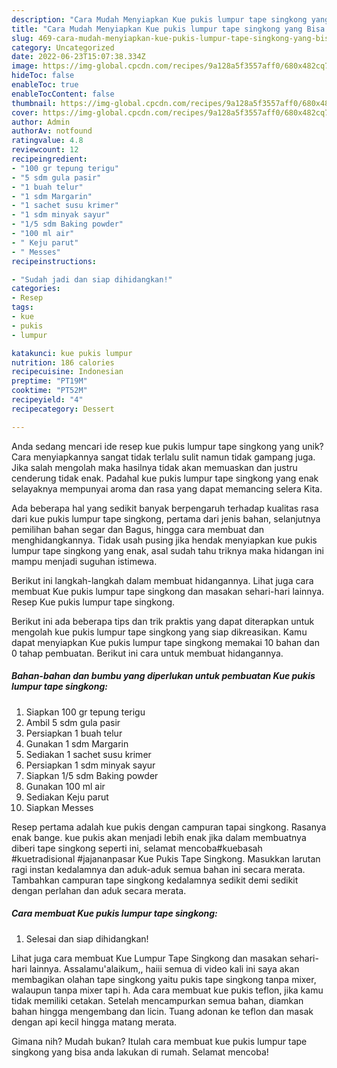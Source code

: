 ```yaml
---
description: "Cara Mudah Menyiapkan Kue pukis lumpur tape singkong yang Bisa Manjain Lidah"
title: "Cara Mudah Menyiapkan Kue pukis lumpur tape singkong yang Bisa Manjain Lidah"
slug: 469-cara-mudah-menyiapkan-kue-pukis-lumpur-tape-singkong-yang-bisa-manjain-lidah
category: Uncategorized
date: 2022-06-23T15:07:38.334Z
image: https://img-global.cpcdn.com/recipes/9a128a5f3557aff0/680x482cq70/kue-pukis-lumpur-tape-singkong-foto-resep-utama.jpg
hideToc: false
enableToc: true
enableTocContent: false
thumbnail: https://img-global.cpcdn.com/recipes/9a128a5f3557aff0/680x482cq70/kue-pukis-lumpur-tape-singkong-foto-resep-utama.jpg
cover: https://img-global.cpcdn.com/recipes/9a128a5f3557aff0/680x482cq70/kue-pukis-lumpur-tape-singkong-foto-resep-utama.jpg
author: Admin
authorAv: notfound
ratingvalue: 4.8
reviewcount: 12
recipeingredient:
- "100 gr tepung terigu"
- "5 sdm gula pasir"
- "1 buah telur"
- "1 sdm Margarin"
- "1 sachet susu krimer"
- "1 sdm minyak sayur"
- "1/5 sdm Baking powder"
- "100 ml air"
- " Keju parut"
- " Messes"
recipeinstructions:

- "Sudah jadi dan siap dihidangkan!"
categories:
- Resep
tags:
- kue
- pukis
- lumpur

katakunci: kue pukis lumpur 
nutrition: 186 calories
recipecuisine: Indonesian
preptime: "PT19M"
cooktime: "PT52M"
recipeyield: "4"
recipecategory: Dessert

---
```





Anda sedang mencari ide resep kue pukis lumpur tape singkong yang unik? Cara menyiapkannya sangat tidak terlalu sulit namun tidak gampang juga. Jika salah mengolah maka hasilnya tidak akan memuaskan dan justru cenderung tidak enak. Padahal kue pukis lumpur tape singkong yang enak selayaknya mempunyai aroma dan rasa yang dapat memancing selera Kita.





Ada beberapa hal yang sedikit banyak berpengaruh terhadap kualitas rasa dari kue pukis lumpur tape singkong, pertama dari jenis bahan, selanjutnya pemilihan bahan segar dan Bagus, hingga cara membuat dan menghidangkannya. Tidak usah pusing jika hendak menyiapkan kue pukis lumpur tape singkong yang enak,      asal sudah tahu triknya maka hidangan ini mampu menjadi suguhan istimewa.














Berikut ini langkah-langkah dalam membuat hidangannya. Lihat juga cara membuat Kue pukis lumpur tape singkong dan masakan sehari-hari lainnya. Resep Kue pukis lumpur tape singkong.






Berikut ini ada beberapa tips dan trik praktis yang dapat diterapkan untuk mengolah kue pukis lumpur tape singkong yang siap dikreasikan. Kamu dapat menyiapkan Kue pukis lumpur tape singkong memakai 10 bahan dan 0 tahap pembuatan. Berikut ini cara untuk membuat hidangannya.

<!--inarticleads1-->

##### Bahan-bahan dan bumbu yang diperlukan untuk pembuatan Kue pukis lumpur tape singkong:

1. Siapkan 100 gr tepung terigu
1. Ambil 5 sdm gula pasir
1. Persiapkan 1 buah telur
1. Gunakan 1 sdm Margarin
1. Sediakan 1 sachet susu krimer
1. Persiapkan 1 sdm minyak sayur
1. Siapkan 1/5 sdm Baking powder
1. Gunakan 100 ml air
1. Sediakan  Keju parut
1. Siapkan  Messes


Resep pertama adalah kue pukis dengan campuran tapai singkong. Rasanya enak bange. kue pukis akan menjadi lebih enak jika dalam membuatnya diberi tape singkong seperti ini, selamat mencoba#kuebasah #kuetradisional #jajananpasar Kue Pukis Tape Singkong. Masukkan larutan ragi instan kedalamnya dan aduk-aduk semua bahan ini secara merata. Tambahkan campuran tape singkong kedalamnya sedikit demi sedikit dengan perlahan dan aduk secara merata. 

<!--inarticleads2-->

##### Cara membuat Kue pukis lumpur tape singkong:


1. Selesai dan siap dihidangkan!

Lihat juga cara membuat Kue Lumpur Tape Singkong dan masakan sehari-hari lainnya. Assalamu&#39;alaikum,, haiii semua di video kali ini saya akan membagikan olahan tape singkong yaitu pukis tape singkong tanpa mixer, walaupun tanpa mixer tapi h. Ada cara membuat kue pukis teflon, jika kamu tidak memiliki cetakan. Setelah mencampurkan semua bahan, diamkan bahan hingga mengembang dan licin. Tuang adonan ke teflon dan masak dengan api kecil hingga matang merata. 

Gimana nih? Mudah bukan? Itulah cara membuat kue pukis lumpur tape singkong yang bisa anda lakukan di rumah. Selamat mencoba!

